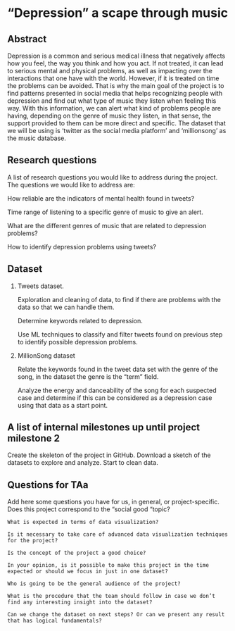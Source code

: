 # “Depression” a scape through music

## Abstract
Depression is a common and serious medical illness that negatively affects how you feel, the way you think and how you act. If not treated, it can lead to serious mental and physical problems, as well as impacting over the interactions that one have with the world. However, if it is treated on time the problems can be avoided. That is why the main goal of the project is to find patterns presented in social media that helps recognizing people with depression and find out what type of music they listen when feeling this way. With this information, we can alert what kind of problems people are having, depending on the genre of music they listen, in that sense, the support provided to them can be more direct and specific.
The dataset that we will be using is ‘twitter as the social media platform’ and ‘millionsong’ as the music database.

## Research questions
A list of research questions you would like to address during the project.
The questions we would like to address are:

How reliable are the indicators of mental health found in tweets?

Time range of listening to a specific genre of music to give an alert.

What are the different genres of music that are related to depression problems?

How to identify depression problems using tweets?


## Dataset
1. Tweets dataset.

    Exploration and cleaning of data, to find if there are problems with the data so that we can handle them.

    Determine keywords related to depression. 

    Use ML techniques to classify and filter tweets found on previous step to identify possible depression problems.

2. MillionSong dataset

    Relate the keywords found in the tweet data set with the genre of the song, in the dataset the genre is the “term” field.

    Analyze the energy and danceability of the song for each suspected case and determine if this can be considered as a depression case using that data as a start point.


## A list of internal milestones up until project milestone 2
Create the skeleton of the project in GitHub.
Download a sketch of the datasets to explore and analyze.
Start to clean data.


## Questions for TAa
Add here some questions you have for us, in general, or project-specific.
Does this project correspond to the “social good “topic?

    What is expected in terms of data visualization?

    Is it necessary to take care of advanced data visualization techniques for the project?

    Is the concept of the project a good choice?

    In your opinion, is it possible to make this project in the time expected or should we focus in just in one dataset?

    Who is going to be the general audience of the project?

    What is the procedure that the team should follow in case we don’t find any interesting insight into the dataset?

    Can we change the dataset on next steps? Or can we present any result that has logical fundamentals?
